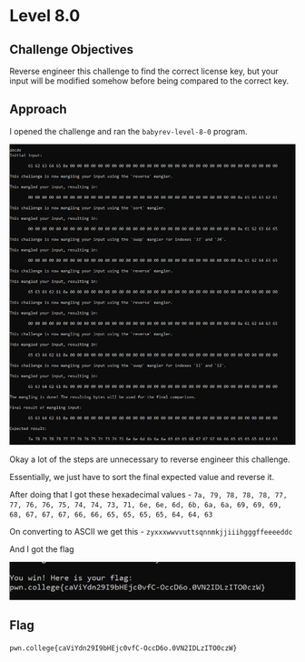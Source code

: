 # Level 8.0

## Challenge Objectives

Reverse engineer this challenge to find the correct license key, but your input will be modified somehow before being compared to the correct key.

## Approach

I opened the challenge and ran the `babyrev-level-8-0` program.

![alt text](./ReverseEngineering/Images/Level8.0(1).png)

Okay a lot of the steps are unnecessary to reverse engineer this challenge.

Essentially, we just have to sort the final expected value and reverse it.

After doing that I got these hexadecimal values - `7a, 79, 78, 78, 78, 77, 77, 76, 76, 75, 74, 74, 73, 71, 6e, 6e, 6d, 6b, 6a, 6a, 69, 69, 69, 68, 67, 67, 67, 66, 66, 65, 65, 65, 65, 64, 64, 63`

On converting to ASCII we get this - `zyxxxwwvvuttsqnnmkjjiiihgggffeeeeddc`

And I got the flag

![alt text](./ReverseEngineering/Images/Level8.0(2).png)

## Flag

`pwn.college{caViYdn29I9bHEjc0vfC-OccD6o.0VN2IDLzITO0czW}`